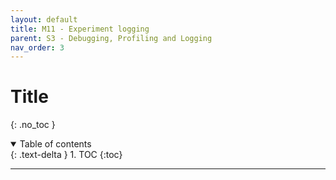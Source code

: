 ```yaml
---
layout: default
title: M11 - Experiment logging
parent: S3 - Debugging, Profiling and Logging
nav_order: 3
---
```


# Title
{: .no_toc }

<details open markdown="block">
  <summary>
    Table of contents
  </summary>
  {: .text-delta }
1. TOC
{:toc}
</details>

---
